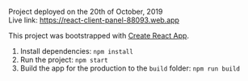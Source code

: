 Project deployed on the 20th of October, 2019<br/>
Live link: https://react-client-panel-88093.web.app

This project was bootstrapped with [Create React App](https://github.com/facebook/create-react-app).

1. Install dependencies: `npm install`
2. Run the project: `npm start`
3. Build the app for the production to the `build` folder: `npm run build`
